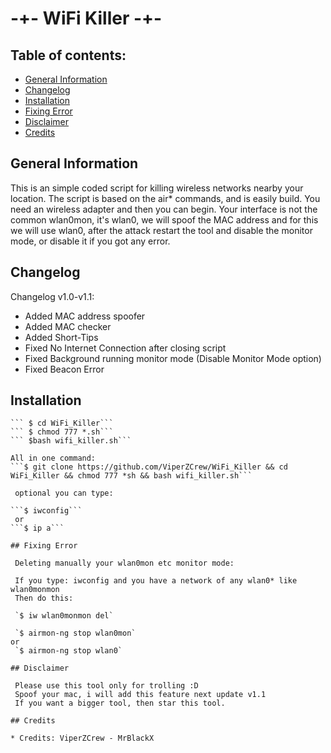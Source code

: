 # -+- WiFi Killer -+-

## Table of contents:
* [General Information](#general-info)
* [Changelog](#changelog)
* [Installation](#installation)
* [Fixing Error](#fixing-error)
* [Disclaimer](#disclaimer)
* [Credits](#credits)

## General Information
 
 This is an simple coded script for killing wireless networks nearby your location.
 The script is based on the air* commands, and is easily build.
 You need an wireless adapter and then you can begin.
 Your interface is not the common wlan0mon, it's wlan0, we will spoof the MAC address and for this 
 we will use wlan0, after the attack restart the tool and disable the monitor mode, or disable it if you got any error.

## Changelog

 Changelog v1.0-v1.1:
 * Added MAC address spoofer
 * Added MAC checker
 * Added Short-Tips
 * Fixed No Internet Connection after closing script
 * Fixed Background running monitor mode (Disable Monitor Mode option)
 * Fixed Beacon Error

## Installation
 
``` $ git clone https://github.com/ViperZCrew/WiFi_Killer
``` $ cd WiFi_Killer```
``` $ chmod 777 *.sh```
``` $bash wifi_killer.sh```
 
All in one command:
```$ git clone https://github.com/ViperZCrew/WiFi_Killer && cd WiFi_Killer && chmod 777 *sh && bash wifi_killer.sh```

 optional you can type:

```$ iwconfig```
 or 
```$ ip a``` 
 
## Fixing Error

 Deleting manually your wlan0mon etc monitor mode:
 
 If you type: iwconfig and you have a network of any wlan0* like wlan0monmon 
 Then do this:

 `$ iw wlan0monmon del`

 `$ airmon-ng stop wlan0mon` 
or 
 `$ airmon-ng stop wlan0`

## Disclaimer
 
 Please use this tool only for trolling :D
 Spoof your mac, i will add this feature next update v1.1
 If you want a bigger tool, then star this tool.
 
## Credits

* Credits: ViperZCrew - MrBlackX

